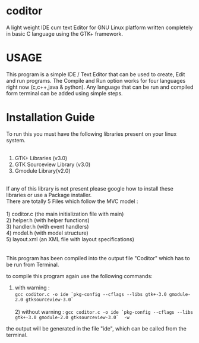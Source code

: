coditor
=======

A light weight IDE cum text Editor for GNU Linux platform written completely in basic C language using the GTK+ framework.

USAGE
=====

This program is a simple IDE / Text Editor that can be used to create, Edit and run programs. The Compile and Run option works for four languages right now (c,c++,java & python). Any language that can be run and compiled form terminal can be added using simple steps.


Installation Guide
==================

To run this you must have the following libraries present on your linux system.
<br><br>
1) GTK+ Libraries (v3.0)<br>
2) GTK Sourceview Library (v3.0)<br>
3) Gmodule Library(v2.0)<br>
<br>
If any of this library is not present please google how to install these libraries or use a Package installer.
<br>
There are totally 5 Files which follow the MVC model :
<br><br>
  1) coditor.c (the main initialization file with main)<br>
  2) helper.h (with helper functions)<br>
  3) handler.h (with event handlers)<br>
  4) model.h (with model structure)<br>
  5) layout.xml (an XML file with layout specifications)<br>
  <br><br>
This program has been compiled into the output file "Coditor" which has to be run from Terminal.<br>

to compile this program again use the following commands:<br>
  
  1) with warning :<br> 
  ```gcc coditor.c -o ide `pkg-config --cflags --libs gtk+-3.0 gmodule-2.0 gtksourceview-3.0` ``` <br>
  <br>2) without warning : 
  ```gcc coditor.c -o ide `pkg-config --cflags --libs gtk+-3.0 gmodule-2.0 gtksourceview-3.0`  -w```
  
the output will be generated in the file "ide", which can be called from the terminal.
